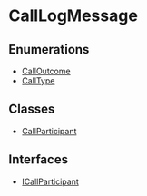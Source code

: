 # CallLogMessage

## Enumerations

- [CallOutcome](enumerations/CallOutcome.md)
- [CallType](enumerations/CallType.md)

## Classes

- [CallParticipant](classes/CallParticipant.md)

## Interfaces

- [ICallParticipant](interfaces/ICallParticipant.md)
